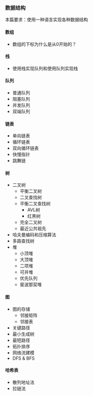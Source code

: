 ### 数据结构

本篇要求：使用一种语言实现各种数据结构

#### 数组

- 数组的下标为什么是从0开始的？

#### 栈

- 使用栈实现队列和使用队列实现栈

#### 队列

- 普通队列
- 阻塞队列
- 并发队列
- 双端队列

#### 链表

- 单向链表
- 循环链表
- 双向循环链表
- 快慢指针
- 跳舞链

#### 树

- 二叉树
  - 平衡二叉树
  - 二叉查找树
  - 平衡二叉查找树
    - AVL树
    - 红黑树
  - 完全二叉树
  - 最近公共祖先
- 哈夫曼编码和压缩算法
- 多路查找树
- 堆
  - 小顶堆
  - 大顶堆
  - 二项堆
  - 可并堆
  - 优先队列
  - 斐波那契堆

#### 图

- 图的存储
  - 邻接矩阵
  - 邻接表
- 关键路径
- 最小生成树
- 最短路径
- 拓扑排序
- 网络流建模
- DFS & BFS

#### 哈希表

- 散列地址法
- 拉链法